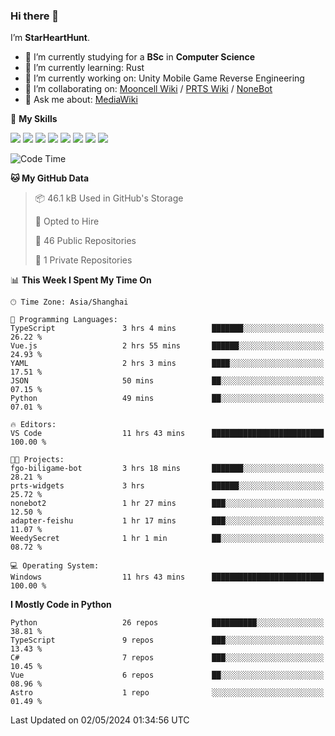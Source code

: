 ### Hi there 👋

I’m **StarHeartHunt**.

- 🏫 I’m currently studying for a **BSc** in **Computer Science**
- 🌱 I’m currently learning: Rust
- 🔭 I’m currently working on: Unity Mobile Game Reverse Engineering
- 👯 I’m collaborating on: [Mooncell Wiki](https://fgo.wiki/) / [PRTS Wiki](http://prts.wiki/) / [NoneBot](https://github.com/nonebot)
- 💬 Ask me about: [MediaWiki](https://www.mediawiki.org)

🌟 **My Skills**

![](https://img.shields.io/badge/-Python-3e74a2?style=flat-square&logo=Python&logoColor=fff)
![](https://img.shields.io/badge/-Node.js-339933?style=flat-square&logo=node.js&logoColor=fff)
![](https://img.shields.io/badge/-Vue-4fc08d?style=flat-square&logo=vue.js&logoColor=fff)
![](https://img.shields.io/badge/-React-2d98ce?style=flat-square&logo=React&logoColor=fff)
![](https://img.shields.io/badge/-TypeScript-3178C6?style=flat-square&logo=TypeScript&logoColor=fff)
![](https://img.shields.io/badge/-Docker-2496ED?style=flat-square&logo=Docker&logoColor=fff)
![](https://img.shields.io/badge/-Linux-000000?style=flat-square&logo=Linux&logoColor=fff)
![](https://img.shields.io/badge/-Dotnet-512bd4?style=flat-square&logo=.net&logoColor=fff)

<!--START_SECTION:waka-->
![Code Time](http://img.shields.io/badge/Code%20Time-997%20hrs%205%20mins-blue)

**🐱 My GitHub Data** 

> 📦 46.1 kB Used in GitHub's Storage 
 > 
> 💼 Opted to Hire
 > 
> 📜 46 Public Repositories 
 > 
> 🔑 1 Private Repositories 
 > 
📊 **This Week I Spent My Time On** 

```text
🕑︎ Time Zone: Asia/Shanghai

💬 Programming Languages: 
TypeScript               3 hrs 4 mins        ███████░░░░░░░░░░░░░░░░░░   26.22 % 
Vue.js                   2 hrs 55 mins       ██████░░░░░░░░░░░░░░░░░░░   24.93 % 
YAML                     2 hrs 3 mins        ████░░░░░░░░░░░░░░░░░░░░░   17.51 % 
JSON                     50 mins             ██░░░░░░░░░░░░░░░░░░░░░░░   07.15 % 
Python                   49 mins             ██░░░░░░░░░░░░░░░░░░░░░░░   07.01 % 

🔥 Editors: 
VS Code                  11 hrs 43 mins      █████████████████████████   100.00 % 

🐱‍💻 Projects: 
fgo-biligame-bot         3 hrs 18 mins       ███████░░░░░░░░░░░░░░░░░░   28.21 % 
prts-widgets             3 hrs               ██████░░░░░░░░░░░░░░░░░░░   25.72 % 
nonebot2                 1 hr 27 mins        ███░░░░░░░░░░░░░░░░░░░░░░   12.50 % 
adapter-feishu           1 hr 17 mins        ███░░░░░░░░░░░░░░░░░░░░░░   11.07 % 
WeedySecret              1 hr 1 min          ██░░░░░░░░░░░░░░░░░░░░░░░   08.72 % 

💻 Operating System: 
Windows                  11 hrs 43 mins      █████████████████████████   100.00 % 
```

**I Mostly Code in Python** 

```text
Python                   26 repos            ██████████░░░░░░░░░░░░░░░   38.81 % 
TypeScript               9 repos             ███░░░░░░░░░░░░░░░░░░░░░░   13.43 % 
C#                       7 repos             ███░░░░░░░░░░░░░░░░░░░░░░   10.45 % 
Vue                      6 repos             ██░░░░░░░░░░░░░░░░░░░░░░░   08.96 % 
Astro                    1 repo              ░░░░░░░░░░░░░░░░░░░░░░░░░   01.49 % 
```




 Last Updated on 02/05/2024 01:34:56 UTC
<!--END_SECTION:waka-->
